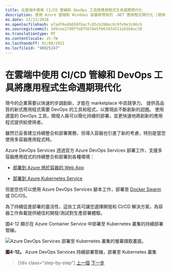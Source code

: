 ```yaml
---
title: 在雲端中使用 CI/CD 管線和 DevOps 工具將應用程式生命週期現代化
description: 使用 Azure 雲端和 Windows 容器將現有的 .NET 應用程式現代化 |使用雲端中的 CI/CD 管線和 DevOps 工具將應用程式的生命週期現代化
ms.date: 12/21/2018
ms.openlocfilehash: e7ad76edb659fbacfc85cb398ec0c9fe9e3c66c9
ms.sourcegitcommit: 5d9cee27d9ffe8f5670e5f663434511e81b8ac38
ms.translationtype: MT
ms.contentlocale: zh-TW
ms.lasthandoff: 01/08/2021
ms.locfileid: "98025247"
---
```

# <a name="modernize-your-apps-lifecycle-with-cicd-pipelines-and-devops-tools-in-the-cloud"></a>在雲端中使用 CI/CD 管線和 DevOps 工具將應用程式生命週期現代化

現今的企業需要以快速的步調創新，才能在 marketplace 中具競爭力。 提供高品質的新式應用程式需要 DevOps 的工具和程式，以實現此不斷創新的迴圈。 使用適當的 DevOps 工具，開發人員可以簡化持續的部署，並更快速地將創新的應用程式提供給使用者。

雖然已妥善建立持續整合和部署實務，但導入容器也引進了新的考慮，特別是當您使用多容器應用程式時。

Azure DevOps Services 透過官方 Azure DevOps Services 部署工作，支援多容器應用程式的持續整合和部署到各種環境：

- [部署到 Azure 用於容器的 Web App](/azure/devops/pipelines/apps/cd/deploy-docker-webapp?tabs=dotnet-core)

- [部署到 Azure Kubernetes Service](/azure/devops/pipelines/apps/cd/deploy-aks?tabs=dotnet-core)

但是您也可以使用 Azure DevOps Services 腳本工作，部署至 [Docker Swarm](https://blog.jcorioland.io/archives/2016/11/29/full-ci-cd-pipeline-to-deploy-multi-containers-application-on-azure-container-service-docker-swarm-using-visual-studio-team-services.html) 或 DC/OS。

為了持續促進部署的靈活性，這些工具可讓您選擇開發和 CI/CD 解決方案，為容器工作負載提供絕佳的開發/測試對生產部署體驗。

圖4-12 顯示在 Azure Container Service 中部署至 Kubernetes 叢集的持續部署管線。

![Azure DevOps Services 部署至 Kubernetes 叢集的螢幕擷取畫面。](./media/life-cycle-ci-cd-pipelines-devops-tools/deploy-mvc-app-container-kubernetes.png)

**圖4-12。** Azure DevOps Services 持續部署管線，部署至 Kubernetes 叢集

>[!div class="step-by-step"]
>[上一個](modernize-your-apps-with-monitoring-and-telemetry.md) 
>[下一步](migrate-to-hybrid-cloud-scenarios.md)
